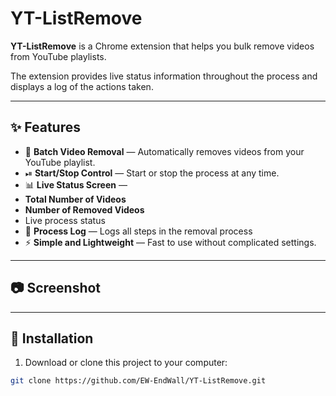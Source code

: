 # YT-ListRemove

**YT-ListRemove** is a Chrome extension that helps you bulk remove videos from YouTube playlists.

The extension provides live status information throughout the process and displays a log of the actions taken.

---
## ✨ Features

- 🎯 **Batch Video Removal** — Automatically removes videos from your YouTube playlist.
- ⏯ **Start/Stop Control** — Start or stop the process at any time.
- 📊 **Live Status Screen** —
- **Total Number of Videos**
- **Number of Removed Videos**
- Live process status
- 📝 **Process Log** — Logs all steps in the removal process
- ⚡ **Simple and Lightweight** — Fast to use without complicated settings.

---

## 📷 Screenshot

---

## 🚀 Installation

1. Download or clone this project to your computer:
```bash
git clone https://github.com/EW-EndWall/YT-ListRemove.git
